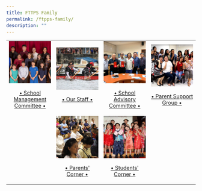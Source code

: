 ```yaml
---
title: FTTPS Family
permalink: /ftpps-family/
description: ""
---
```

<table>
	<tr>
		<td width="25%">
			<a href="/ftpps-family/school-management-committee">
				<img src="/images/SCHOOL%20EXECUTIVE%20COMMITTEE.jpg"/>
				<br>
				<p align="center">• School Management Committee •</p>
			</a>
		</td>
		<td width="25%">
			<a href="/ftpps-family/our-staff">
				<img src="/images/TEACHERS.jpg"/>
				<br>
				<p align="center">• Our Staff •</p>
			</a>
		</td>
		<td width="25%">
			<a href="/ftpps-family/school-advisory-committee">
				<img src="/images/SAC.jpg"/>
				<br>
				<p align="center">• School Advisory Committee •</p>
			</a>
		</td>
		<td width="25%">
			<a href="/ftpps-family/parent-support-group">
				<img src="/images/PSG%20(1).jpg"/>
				<br>
				<p align="center">• Parent Support Group •</p>
			</a>
		</td>
	</tr>
	<tr>
		<td></td>
		<td>
			<a href="/ftpps-family/parents-corner">
				<img src="/images/PARENTS.jpg"/>
				<br>
				<p align="center">• Parents' Corner •</p>
			</a>
		</td>
		<td>
			<a href="/ftpps-family/students-corner">
				<img src="/images/STUDENTS.jpg"/>
				<br>
				<p align="center">• Students' Corner •</p>
			</a>
		</td>
		<td></td>
	</tr>
</table>